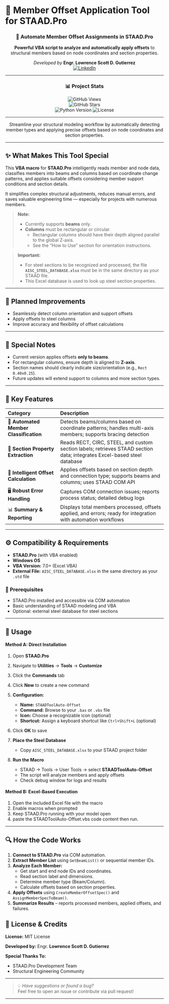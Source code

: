 # 🧩 Member Offset Application Tool for STAAD.Pro

<div align="center">

### 🚀 Automate Member Offset Assignments in STAAD.Pro  
**Powerful VBA script to analyze and automatically apply offsets** to structural members based on node coordinates and section properties.

*Developed by* **Engr. Lowrence Scott D. Gutierrez**  
[![LinkedIn](https://img.shields.io/badge/LinkedIn-Connect-blue?style=flat&logo=linkedin)](https://www.linkedin.com/in/lsdg)

---

### 📊 Project Stats

![GitHub Views](https://komarev.com/ghpvc/?username=SC0L0W&label=Repository%20Views&color=0e75b6&style=flat)  
![GitHub Stars](https://img.shields.io/github/stars/SC0L0W/STAADToolAuto-Offset?style=flat&color=yellow)  
![Python Version](https://img.shields.io/badge/Python-3.8%2B-blue?style=flat&logo=python)
![License](https://img.shields.io/badge/License-MIT-green?style=flat)

---

Streamline your structural modeling workflow by automatically detecting member types and applying precise offsets based on node coordinates and section properties.

</div>

---




## ✨ What Makes This Tool Special

This **VBA macro** for **STAAD.Pro** intelligently reads member and node data, classifies members into beams and columns based on coordinate change patterns, and applies suitable offsets considering member support conditions and section details.  

It simplifies complex structural adjustments, reduces manual errors, and saves valuable engineering time — especially for projects with numerous members.

> **Note:**  
> - Currently supports **beams** only.  
> - **Columns** must be rectangular or circular.  
>   - Rectangular columns should have their depth aligned parallel to the global Z-axis.  
>   - See the “How to Use” section for orientation instructions.  

> **Important:**  
> - For steel sections to be recognized and processed, the file **`AISC_STEEL_DATABASE.xlsx`** must be in the same directory as your STAAD file.  
> - This Excel database is used to look up steel section properties.

---

## 🔮 Planned Improvements

- Seamlessly detect column orientation and support offsets  
- Apply offsets to steel columns  
- Improve accuracy and flexibility of offset calculations  

---

## 🧮 Special Notes

- Current version applies offsets **only to beams**.  
- For rectangular columns, ensure depth is aligned to **Z-axis**.  
- Section names should clearly indicate size/orientation (e.g., `Rect 0.40x0.25`).  
- Future updates will extend support to columns and more section types.

---

## 🚀 Key Features

| Category | Description |
|:--|:--|
| 🎯 **Automated Member Classification** | Detects beams/columns based on coordinate patterns; handles multi-axis members; supports bracing detection |
| 🧰 **Section Property Extraction** | Reads RECT, CIRC, STEEL, and custom section labels; retrieves STAAD section data; integrates Excel-based steel database |
| 🔧 **Intelligent Offset Calculation** | Applies offsets based on section depth and connection type; supports beams and columns; uses STAAD COM API |
| 🖥️ **Robust Error Handling** | Captures COM connection issues; reports process status; detailed debug logs |
| 📊 **Summary & Reporting** | Displays total members processed, offsets applied, and errors; ready for integration with automation workflows |

---

## ⚙️ Compatibility & Requirements

- **STAAD.Pro** (with VBA enabled)  
- **Windows OS**  
- **VBA Version:** 7.0+ (Excel VBA)  
- **External File:** `AISC_STEEL_DATABASE.xlsx` in the same directory as your `.std` file  

### 🔧 Prerequisites
- STAAD.Pro installed and accessible via COM automation  
- Basic understanding of STAAD modeling and VBA  
- Optional: external steel database for steel sections  

---

## 📝 Usage

#### **Method A: Direct Installation**

1. Open **STAAD.Pro**
2. Navigate to **Utilities** → **Tools** → **Customize**
3. Click the **Commands** tab
4. Click **New** to create a new command
5. **Configuration:**
   - **Name:** `STAADToolAuto-Offset`
   - **Command:** Browse to your `.bas` or `.vbs` file
   - **Icon:** Choose a recognizable icon (optional)
   - **Shortcut:** Assign a keyboard shortcut like `Ctrl+Shift+L` (optional)
6. Click **OK** to save
7. **Place the Steel Database**
   - Copy `AISC_STEEL_DATABASE.xlsx` to your STAAD project folder  

8. **Run the Macro**
   - STAAD → Tools → User Tools → select **STAADToolAuto-Offset**
   - The script will analyze members and apply offsets
   - Check debug window for logs and results


#### **Method B: Excel-Based Execution**

1. Open the included Excel file with the macro
2. Enable macros when prompted
3. Keep STAAD.Pro running with your model open
4. paste the STAADToolAuto-Offset.vbs code content then run.

---

## 🔍 How the Code Works

1. **Connect to STAAD.Pro** via COM automation.  
2. **Extract Member List** using `GetBeamList()` or sequential member IDs.  
3. **Analyze Each Member:**
   - Get start and end node IDs and coordinates.  
   - Read section label and dimensions.  
   - Determine member type (Beam/Column).  
   - Calculate offsets based on section properties.  
4. **Apply Offsets** using `CreateMemberOffsetSpec()` and `AssignMemberSpecToBeam()`.  
5. **Summarize Results** – reports processed members, applied offsets, and failures.


## 🧾 License & Credits

**License:** MIT License  

**Developed by:** Engr. **Lowrence Scott D. Gutierrez**  

**Special Thanks To:**
- STAAD.Pro Development Team  
- Structural Engineering Community  

---

> 💡 *Have suggestions or found a bug?*  
> Feel free to open an issue or contribute via pull request!

---

